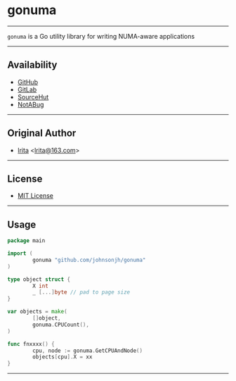 # gonuma

----

`gonuma` is a Go utility library for writing NUMA-aware applications

----

## Availability

- [GitHub](https://github.com/johnsonjh/gonuma)
- [GitLab](https://gitlab.com/johnsonjh/gonuma)
- [SourceHut](https://sr.ht/~trn/gonuma)
- [NotABug](https://notabug.org/trn/gonuma)

----

## Original Author

- [lrita](https://github.com/lrita/numa)
  \<[lrita@163.com](mailto:lrita@163.com)\>

----

## License

- [MIT License](https://tldrlegal.com/license/mit-license)

----

## Usage

```go
package main

import (
        gonuma "github.com/johnsonjh/gonuma"
)

type object struct {
		X int
		_ [...]byte // pad to page size
}

var objects = make(
		[]object,
		gonuma.CPUCount(),
)

func fnxxxx() {
		cpu, node := gonuma.GetCPUAndNode()
		objects[cpu].X = xx
}
```

----
